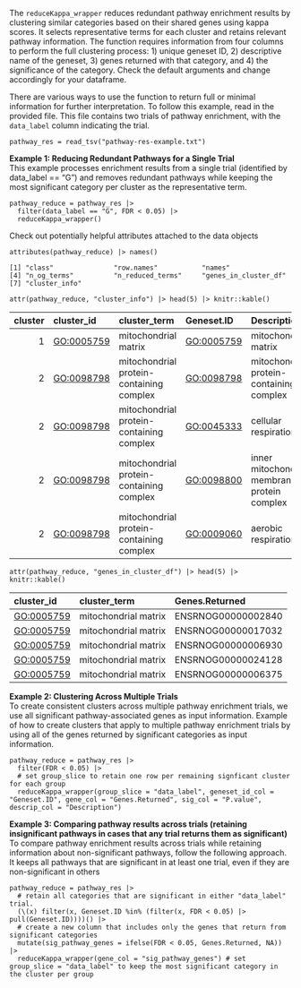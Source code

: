 The `reduceKappa_wrapper` reduces redundant pathway enrichment results
by clustering similar categories based on their shared genes using kappa
scores. It selects representative terms for each cluster and retains
relevant pathway information. The function requires information from
four columns to perform the full clustering process: 1) unique geneset
ID, 2) descriptive name of the geneset, 3) genes returned with that
category, and 4) the significance of the category. Check the default
arguments and change accordingly for your dataframe.

There are various ways to use the function to return full or minimal
information for further interpretation. To follow this example, read in
the provided file. This file contains two trials of pathway enrichment,
with the `data_label` column indicating the trial.

    pathway_res = read_tsv("pathway-res-example.txt")

**Example 1: Reducing Redundant Pathways for a Single Trial**  
This example processes enrichment results from a single trial
(identified by data\_label == “G”) and removes redundant pathways while
keeping the most significant category per cluster as the representative
term.

    pathway_reduce = pathway_res |> 
      filter(data_label == "G", FDR < 0.05) |> 
      reduceKappa_wrapper()

Check out potentially helpful attributes attached to the data objects

    attributes(pathway_reduce) |> names()

    [1] "class"               "row.names"           "names"              
    [4] "n_og_terms"          "n_reduced_terms"     "genes_in_cluster_df"
    [7] "cluster_info"       

    attr(pathway_reduce, "cluster_info") |> head(5) |> knitr::kable()

<table>
<colgroup>
<col style="width: 6%" />
<col style="width: 8%" />
<col style="width: 31%" />
<col style="width: 8%" />
<col style="width: 34%" />
<col style="width: 10%" />
</colgroup>
<thead>
<tr class="header">
<th style="text-align: right;">cluster</th>
<th style="text-align: left;">cluster_id</th>
<th style="text-align: left;">cluster_term</th>
<th style="text-align: left;">Geneset.ID</th>
<th style="text-align: left;">Description</th>
<th style="text-align: right;">cluster_size</th>
</tr>
</thead>
<tbody>
<tr class="odd">
<td style="text-align: right;">1</td>
<td style="text-align: left;"><a href="GO:0005759"
class="uri">GO:0005759</a></td>
<td style="text-align: left;">mitochondrial matrix</td>
<td style="text-align: left;"><a href="GO:0005759"
class="uri">GO:0005759</a></td>
<td style="text-align: left;">mitochondrial matrix</td>
<td style="text-align: right;">1</td>
</tr>
<tr class="even">
<td style="text-align: right;">2</td>
<td style="text-align: left;"><a href="GO:0098798"
class="uri">GO:0098798</a></td>
<td style="text-align: left;">mitochondrial protein-containing
complex</td>
<td style="text-align: left;"><a href="GO:0098798"
class="uri">GO:0098798</a></td>
<td style="text-align: left;">mitochondrial protein-containing
complex</td>
<td style="text-align: right;">28</td>
</tr>
<tr class="odd">
<td style="text-align: right;">2</td>
<td style="text-align: left;"><a href="GO:0098798"
class="uri">GO:0098798</a></td>
<td style="text-align: left;">mitochondrial protein-containing
complex</td>
<td style="text-align: left;"><a href="GO:0045333"
class="uri">GO:0045333</a></td>
<td style="text-align: left;">cellular respiration</td>
<td style="text-align: right;">28</td>
</tr>
<tr class="even">
<td style="text-align: right;">2</td>
<td style="text-align: left;"><a href="GO:0098798"
class="uri">GO:0098798</a></td>
<td style="text-align: left;">mitochondrial protein-containing
complex</td>
<td style="text-align: left;"><a href="GO:0098800"
class="uri">GO:0098800</a></td>
<td style="text-align: left;">inner mitochondrial membrane protein
complex</td>
<td style="text-align: right;">28</td>
</tr>
<tr class="odd">
<td style="text-align: right;">2</td>
<td style="text-align: left;"><a href="GO:0098798"
class="uri">GO:0098798</a></td>
<td style="text-align: left;">mitochondrial protein-containing
complex</td>
<td style="text-align: left;"><a href="GO:0009060"
class="uri">GO:0009060</a></td>
<td style="text-align: left;">aerobic respiration</td>
<td style="text-align: right;">28</td>
</tr>
</tbody>
</table>

    attr(pathway_reduce, "genes_in_cluster_df") |> head(5) |> knitr::kable()

<table>
<thead>
<tr class="header">
<th style="text-align: left;">cluster_id</th>
<th style="text-align: left;">cluster_term</th>
<th style="text-align: left;">Genes.Returned</th>
</tr>
</thead>
<tbody>
<tr class="odd">
<td style="text-align: left;"><a href="GO:0005759"
class="uri">GO:0005759</a></td>
<td style="text-align: left;">mitochondrial matrix</td>
<td style="text-align: left;">ENSRNOG00000002840</td>
</tr>
<tr class="even">
<td style="text-align: left;"><a href="GO:0005759"
class="uri">GO:0005759</a></td>
<td style="text-align: left;">mitochondrial matrix</td>
<td style="text-align: left;">ENSRNOG00000017032</td>
</tr>
<tr class="odd">
<td style="text-align: left;"><a href="GO:0005759"
class="uri">GO:0005759</a></td>
<td style="text-align: left;">mitochondrial matrix</td>
<td style="text-align: left;">ENSRNOG00000006930</td>
</tr>
<tr class="even">
<td style="text-align: left;"><a href="GO:0005759"
class="uri">GO:0005759</a></td>
<td style="text-align: left;">mitochondrial matrix</td>
<td style="text-align: left;">ENSRNOG00000024128</td>
</tr>
<tr class="odd">
<td style="text-align: left;"><a href="GO:0005759"
class="uri">GO:0005759</a></td>
<td style="text-align: left;">mitochondrial matrix</td>
<td style="text-align: left;">ENSRNOG00000006375</td>
</tr>
</tbody>
</table>

**Example 2: Clustering Across Multiple Trials**  
To create consistent clusters across multiple pathway enrichment trials,
we use all significant pathway-associated genes as input information.
Example of how to create clusters that apply to multiple pathway
enrichment trials by using all of the genes returned by significant
categories as input information.

    pathway_reduce = pathway_res |> 
      filter(FDR < 0.05) |> 
      # set group_slice to retain one row per remaining signficant cluster for each group
      reduceKappa_wrapper(group_slice = "data_label", geneset_id_col = "Geneset.ID", gene_col = "Genes.Returned", sig_col = "P.value", descrip_col = "Description")

**Example 3: Comparing pathway results across trials (retaining
insignificant pathways in cases that any trial returns them as
significant)**  
To compare pathway enrichment results across trials while retaining
information about non-significant pathways, follow the following
approach. It keeps all pathways that are significant in at least one
trial, even if they are non-significant in others

    pathway_reduce = pathway_res |> 
      # retain all categories that are significant in either "data_label" trial.
      (\(x) filter(x, Geneset.ID %in% (filter(x, FDR < 0.05) |> pull(Geneset.ID))))() |> 
      # create a new column that includes only the genes that return from significant categories
      mutate(sig_pathway_genes = ifelse(FDR < 0.05, Genes.Returned, NA)) |> 
      reduceKappa_wrapper(gene_col = "sig_pathway_genes") # set group_slice = "data_label" to keep the most significant category in the cluster per group
